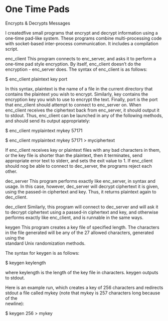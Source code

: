 # One Time Pads
 Encrypts & Decrypts Messages

I createdfive small programs that encrypt and decrypt information using a one-time pad-like system. These programs combine multi-processing code with socket-based inter-process communication. It includes a compilation script.

enc_client
 This program connects to enc_server, and asks it to perform a one-time pad style encryption. By itself, enc_client doesn’t do the encryption - enc_server does.   The syntax of enc_client is as follows:

   $ enc_client plaintext key port

 In this syntax, plaintext is the name of a file in the current directory that contains the plaintext you wish to encrypt. Similarly, key contains the encryption 
 key you wish to use to encrypt the text. Finally, port is the port that enc_client should attempt to connect to enc_server on. When enc_client receives the 
 ciphertext back from enc_server, it should output it to stdout. Thus, enc_client can be launched in any of the following methods, and should send its output 
 appropriately:

  $ enc_client myplaintext mykey 57171
  
  $ enc_client myplaintext mykey 57171 > myciphertext

If enc_client receives key or plaintext files with any bad characters in them, or the key file is shorter than the plaintext, then it terminates, send appropriate error text to stderr, and sets the exit value to 1. 
If enc_client should nog be able to connect to dec_server, the programs reject each other. 

dec_server
 This program performs exactly like enc_server, in syntax and usage. In this case, however, dec_server will decrypt ciphertext it is given, using the passed-in 
 ciphertext and key. Thus, it returns plaintext again to dec_client.

dec_client
 Similarly, this program will connect to dec_server and will ask it to decrypt ciphertext using a passed-in ciphertext and key, and otherwise performs exactly like enc_client, and is runnable in the same ways. 

keygen
  This program creates a key file of specified length. The characters in the file generated will be any of the 27 allowed characters, generated using the  
  standard Unix randomization methods. 

 The syntax for keygen is as follows:

   $ keygen keylength
 
 where keylength is the length of the key file in characters. keygen outputs to stdout.

 Here is an example run, which creates a key of 256 characters and redirects stdout a file called mykey (note that mykey is 257 characters long because of the   
 newline):

  $ keygen 256 > mykey
